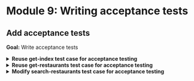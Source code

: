 # Module 9: Writing acceptance tests

## Add acceptance tests

**Goal:** Write acceptance tests

<details>
<summary><b>Reuse get-index test case for acceptance testing</b></summary><p>

1. Modify `when.js` to add new functions to invoke functions remotely via API Gateway.

First, replace the first two lines (below)

```javascript
const APP_ROOT = '../../'
const _ = require('lodash')
```

with the following block (**IMPORTANT** everything else, including the `viaHandler` function, as they are, we still need them for the integration tests):

```javascript
const APP_ROOT = '../../'
const _ = require('lodash')
const aws4 = require('aws4')
const URL = require('url')
const http = require('axios')
const mode = process.env.TEST_MODE

const respondFrom = async (httpRes) => ({
  statusCode: httpRes.status,
  body: httpRes.data,
  headers: httpRes.headers
})

const signHttpRequest = (url) => {
  const urlData = URL.parse(url)
  const opts = {
    host: urlData.hostname, 
    path: urlData.pathname
  }

  aws4.sign(opts)
  return opts.headers
}

const viaHttp = async (relPath, method, opts) => {
  const root = process.env.TEST_ROOT
  const url = `${root}/${relPath}`
  console.log(`invoking via HTTP ${method} ${url}`)

  try {
    const data = _.get(opts, "body")
    let headers = {}
    if (_.get(opts, "iam_auth", false) === true) {
      headers = signHttpRequest(url)
    }

    const authHeader = _.get(opts, "auth")
    if (authHeader) {
      headers.Authorization = authHeader
    }

    const httpReq = http.request({
      method, url, headers, data
    })

    const res = await httpReq
    return respondFrom(res)
  } catch (err) {
    if (err.status) {
      return {
        statusCode: err.status,
        headers: err.response.headers
      }
    } else {
      throw err
    }
  }
}
```

2. Modify `when.we_invoke_get_index` to toggle between invoking function locally and remotely

```javascript
const we_invoke_get_index = async () => {
  const res = 
    mode === 'handler' 
      ? await viaHandler({}, 'get-index')
      : await viaHttp('', 'GET')

  return res
}
```

3. Modify `init.js` to add a new `TEST_ROOT` environment variable, using the API Gateway endpoint you have deployed

```javascript
const init = async () => {
  if (initialized) {
    return
  }

  process.env.TEST_ROOT = "https://xxx.execute-api.us-east-1.amazonaws.com/dev"
```

**IMPORTANT** change the url to the root url (for the landing page)

4. Modify `package.json` to add `TEST_MODE` to integration test script, and add an acceptance test script

```json
"scripts": {
  "sls": "serverless",
  "test": "cross-env TEST_MODE=handler mocha tests/test_cases --reporter spec --timeout 5000",
  "acceptance": "cross-env TEST_MODE=http mocha tests/test_cases --reporter spec --timeout 5000"
}
```

5. Run the acceptance test

`npm run acceptance`

and see that the `get-index` function is failing

```
  When we invoke the GET /restaurants endpoint
AWS credential loaded
    ✓ Should return an array of 8 restaurants (594ms)

  When we invoke the GET / endpoint
invoking via HTTP GET https://w3ms8yulw9.execute-api.us-east-1.amazonaws.com/dev/
    1) Should return the index page with 8 restaurants

  When we invoke the POST /restaurants/search endpoint with theme 'cartoon'
    ✓ Should return an array of 4 restaurants (787ms)


  2 passing (2s)
  1 failing

  1) When we invoke the GET / endpoint
       Should return the index page with 8 restaurants:
     AssertionError: expected undefined to equal 'text/html; charset=UTF-8'
      at Context.it (tests/test_cases/get_index.tests.js:13:44)
      at process._tickCallback (internal/process/next_tick.js:68:7)
```

This is because the HTTP client `axios` lower-cases the `Content-Type` automatically.

6. Modify `test_cases/get-index.tests.js` to look for `content-type` instead of `Content-Type`

```javascript
expect(res.headers['content-type']).to.equal('text/html; charset=UTF-8')
```

7. Modify `functions/get-index.js` to return `content-type` header instead of `Content-Type`

```javascript
const response = {
  statusCode: 200,
  headers: {
    'content-type': 'text/html; charset=UTF-8'
  },
  body: html
}
```

8. Modify `steps/when.js` to look for `content-type` instead of `Content-Type`

```javascript
const viaHandler = async (event, functionName) => {
  const handler = require(`${APP_ROOT}/functions/${functionName}`).handler
  console.log(`invoking via handler function ${functionName}`)

  const context = {}
  const response = await handler(event, context)
  const contentType = _.get(response, 'headers.content-type', 'application/json');
  if (response.body && contentType === 'application/json') {
    response.body = JSON.parse(response.body);
  }
  return response
}
```

9. Run the acceptance test

`npm run acceptance`

and see that the `get-index` function is now passing

</p></details>

<details>
<summary><b>Reuse get-restaurants test case for acceptance testing</b></summary><p>

1. Modify `when.we_invoke_get_restaurants` to toggle between invoking function locally and remotely

```javascript
const we_invoke_get_restaurants = async () => {
  const res =
    mode === 'handler' 
      ? await viaHandler({}, 'get-restaurants')
      : await viaHttp('restaurants', 'GET', { iam_auth: true })

  return res
}
```

2. Run the acceptance test

`npm run acceptance`

and see that both `get-index` and `get-restaurants` tests are passing

```
  When we invoke the GET / endpoint
AWS credential loaded
invoking via HTTP GET https://exun14zd2h.execute-api.us-east-1.amazonaws.com/dev/
    ✓ Should return the index page with 8 restaurants (632ms)

  When we invoke the GET /restaurants endpoint
invoking via HTTP GET https://exun14zd2h.execute-api.us-east-1.amazonaws.com/dev/restaurants
    ✓ Should return an array of 8 restaurants (380ms)
```

</p></details>

<details>
<summary><b>Modify search-restaurants test case for acceptance testing</b></summary><p>

1. Install `chance` as a dependency

`npm install --save chance`

2. Add a file `given.js` to `steps` folder

3. Modify `steps/given.js` to the following

```javascript
const AWS = require('aws-sdk')
AWS.config.region = 'us-east-1'
const cognito = new AWS.CognitoIdentityServiceProvider()
const chance  = require('chance').Chance()

// needs number, special char, upper and lower case
const random_password = () => `${chance.string({ length: 8})}B!gM0uth`

const an_authenticated_user = async () => {
  const userpoolId = process.env.cognito_user_pool_id
  const clientId = process.env.cognito_server_client_id

  const firstName = chance.first()
  const lastName  = chance.last()
  const username  = `test-${firstName}-${lastName}-${chance.string({length: 8})}`
  const password  = random_password()
  const email     = `${firstName}-${lastName}@big-mouth.com`

  const createReq = {
    UserPoolId        : userpoolId,
    Username          : username,
    MessageAction     : 'SUPPRESS',
    TemporaryPassword : password,
    UserAttributes    : [
      { Name: "given_name",  Value: firstName },
      { Name: "family_name", Value: lastName },
      { Name: "email",       Value: email }
    ]
  }
  await cognito.adminCreateUser(createReq).promise()

  console.log(`[${username}] - user is created`)
  
  const req = {
    AuthFlow        : 'ADMIN_NO_SRP_AUTH',
    UserPoolId      : userpoolId,
    ClientId        : clientId,
    AuthParameters  : {
      USERNAME: username,    
      PASSWORD: password
    }
  }
  const resp = await cognito.adminInitiateAuth(req).promise()

  console.log(`[${username}] - initialised auth flow`)

  const challengeReq = {
    UserPoolId          : userpoolId,
    ClientId            : clientId,
    ChallengeName       : resp.ChallengeName,
    Session             : resp.Session,
    ChallengeResponses  : {
      USERNAME: username,
      NEW_PASSWORD: random_password()
    }
  }
  const challengeResp = await cognito.adminRespondToAuthChallenge(challengeReq).promise()
  
  console.log(`[${username}] - responded to auth challenge`)

  return {
    username,
    firstName,
    lastName,
    idToken: challengeResp.AuthenticationResult.IdToken
  }
}

module.exports = {
  an_authenticated_user
}
```

This introduces a new env var `cognito_server_client_id` for the tests that we need to add to the `init` step. For this to work, we also need to use a real Cognito User Pool ID.

4. Modify `steps/init.js` to use the real Cognito User Pool ID, and add the new env var, e.g.

```javascript
process.env.cognito_user_pool_id = "us-east-1_16bnZr2X5"
process.env.cognito_client_id    = "test_cognito_client_id"
process.env.cognito_server_client_id = "45ukim39plteivmrq49elgqn3v"
```

5. Add a file `tearDown.js` to the `steps` folder

6. Modify `steps/tearDown.js` to the following

```javascript
const AWS = require('aws-sdk')
AWS.config.region = 'us-east-1'
const cognito = new AWS.CognitoIdentityServiceProvider()

const an_authenticated_user = async (user) => {
  let req = {
    UserPoolId: process.env.cognito_user_pool_id,
    Username: user.username
  }
  await cognito.adminDeleteUser(req).promise()
  
  console.log(`[${user.username}] - user deleted`)
}

module.exports = {
  an_authenticated_user
}
```

7. Modify `steps/when.js` so that when we search restaurants, we would do so as an authenticated user

```javascript
const we_invoke_search_restaurants = async (user, theme) => {
  const body = JSON.stringify({ theme })
  const auth = user.idToken

  const res = 
    mode === 'handler'
      ? viaHandler({ body }, 'search-restaurants')
      : viaHttp('restaurants/search', 'POST', { body, auth })

  return res
}
```

8. Modify `test_cases/search-restaurants.tests.js` so we would search restaurants as an authenticated user

```javascript
const { expect } = require('chai')
const { init } = require('../steps/init')
const when = require('../steps/when')
const tearDown = require('../steps/tearDown')
const given = require('../steps/given')

describe('Given an authenticated user', () => {
  let user

  before(async () => {
    await init()
    user = await given.an_authenticated_user()
  })

  after(async () => {
    await tearDown.an_authenticated_user(user)
  })

  describe(`When we invoke the POST /restaurants/search endpoint with theme 'cartoon'`, () => {
    before(async () => await init())
  
    it(`Should return an array of 4 restaurants`, async () => {
      let res = await when.we_invoke_search_restaurants(user, 'cartoon')
  
      expect(res.statusCode).to.equal(200)
      expect(res.body).to.have.lengthOf(4)
  
      for (let restaurant of res.body) {
        expect(restaurant).to.have.property('name')
        expect(restaurant).to.have.property('image')
      }
    })
  })
})
```

9. Run the acceptance tests

`npm run acceptance`

and see that all 3 tests are passing

```
  When we invoke the GET / endpoint
AWS credential loaded
invoking via HTTP GET https://exun14zd2h.execute-api.us-east-1.amazonaws.com/dev/
    ✓ Should return the index page with 8 restaurants (454ms)

  When we invoke the GET /restaurants endpoint
invoking via HTTP GET https://exun14zd2h.execute-api.us-east-1.amazonaws.com/dev/restaurants
    ✓ Should return an array of 8 restaurants (312ms)

  Given an authenticated user
[test-Evelyn-Capecchi-f!!O[cz*] - user is created
[test-Evelyn-Capecchi-f!!O[cz*] - initialised auth flow
[test-Evelyn-Capecchi-f!!O[cz*] - responded to auth challenge
    When we invoke the POST /restaurants/search endpoint with theme 'cartoon'
invoking via HTTP POST https://exun14zd2h.execute-api.us-east-1.amazonaws.com/dev/restaurants/search
      ✓ Should return an array of 4 restaurants (1443ms)
[test-Evelyn-Capecchi-f!!O[cz*] - user deleted


  3 passing (4s)
```

10. Run the integration tests

and see that all 3 tests are still passing as well

```
  When we invoke the GET / endpoint
AWS credential loaded
invoking via handler function get-index
loading index.html...
loaded
    ✓ Should return the index page with 8 restaurants (881ms)

  When we invoke the GET /restaurants endpoint
invoking via handler function get-restaurants
    ✓ Should return an array of 8 restaurants (1281ms)

  Given an authenticated user
[test-Leonard-West-N0%4KVxS] - user is created
[test-Leonard-West-N0%4KVxS] - initialised auth flow
[test-Leonard-West-N0%4KVxS] - responded to auth challenge
    When we invoke the POST /restaurants/search endpoint with theme 'cartoon'
invoking via handler function search-restaurants
      ✓ Should return an array of 4 restaurants (281ms)
[test-Leonard-West-N0%4KVxS] - user deleted


  3 passing (5s)
```

</p></details>